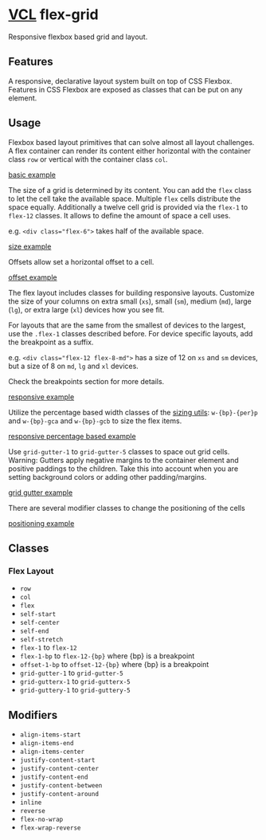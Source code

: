 # [VCL](https://vcl.github.io/) flex-grid

Responsive flexbox based grid and layout.

## Features

A responsive, declarative layout system built on top of CSS Flexbox.
Features in CSS Flexbox are exposed as classes that can be put on any element.

## Usage

Flexbox based layout primitives that can solve almost all layout challenges.
A flex container can render its content either horizontal with the container class `row` or vertical with the container class `col`.

[basic example](/demo/example-basic.html)

The size of a grid is determined by its content. You can add the `flex` class to let the cell take the available space. Multiple `flex` cells distribute the space equally.
Additionally a twelve cell grid is provided via the `flex-1` to `flex-12` classes. It allows to define the amount of space a cell uses.

e.g. `<div class="flex-6">` takes half of the available space.

[size example](/demo/example-size.html)

Offsets allow set a horizontal offset to a cell.

[offset example](/demo/example-offset.html)

The flex layout includes classes for building responsive layouts.
Customize the size of your columns on extra small (`xs`), small (`sm`), medium (`md`), large (`lg`), or extra large (`xl`) devices how you see fit.

For layouts that are the same from the smallest of devices to the largest, use the  `.flex-1` classes described before.
For device specific layouts, add the breakpoint as a suffix.

e.g. `<div class="flex-12 flex-8-md">` has a size of 12 on `xs` and `sm` devices, but a size of 8 on `md`, `lg` and `xl` devices.

Check the breakpoints section for more details.

[responsive example](/demo/example-responsive.html)

Utilize the percentage based width classes of the [sizing utils](#utils): ```w-{bp}-{per}p``` and ```w-{bp}-gca``` and ```w-{bp}-gcb```
to size the flex items.

[responsive percentage based example](/demo/example-percentage-based-width.html)

Use `grid-gutter-1` to `grid-gutter-5` classes to space out grid cells.
Warning: Gutters apply negative margins to the container element and positive paddings to the children. Take this into account when you are setting background colors or adding other padding/margins.

[grid gutter example](/demo/example-grid-gutter.html)

There are several modifier classes to change the positioning of the cells

[positioning example](/demo/example-positioning.html)

## Classes

### Flex Layout

- `row`
- `col`
- `flex`
- `self-start`
- `self-center`
- `self-end`
- `self-stretch`
- `flex-1` to `flex-12`
- `flex-1-bp` to `flex-12-{bp}` where {bp} is a breakpoint
- `offset-1-bp` to `offset-12-{bp}` where {bp} is a breakpoint
- `grid-gutter-1` to `grid-gutter-5`
- `grid-gutterx-1` to `grid-gutterx-5`
- `grid-guttery-1` to `grid-guttery-5`

## Modifiers

- `align-items-start`
- `align-items-end`
- `align-items-center`
- `justify-content-start`
- `justify-content-center`
- `justify-content-end`
- `justify-content-between`
- `justify-content-around`
- `inline`
- `reverse`
- `flex-no-wrap`
- `flex-wrap-reverse`
